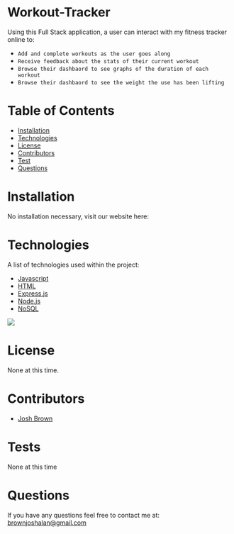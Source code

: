 # Workout-Tracker

Using this Full Stack application, a user can interact with my fitness tracker online to:

- `Add and complete workouts as the user goes along`
- `Receive feedback about the stats of their current workout`
- `Browse their dashbaord to see graphs of the duration of each workout`
- `Browse their dashbaord to see the weight the use has been lifting`

# Table of Contents

- [Installation](#installation)
- [Technologies](#technologies)
- [License](#license)
- [Contributors](#contributors)
- [Test](#tests)
- [Questions](#questions)

# Installation

No installation necessary, visit our website here:

# Technologies

A list of technologies used within the project:

- [Javascript](https://www.javascript.com/)
- [HTML](https://html.com/)
- [Express.js](https://expressjs.com/)
- [Node.js](https://nodejs.org/en/)
- [NoSQL](https://www.mongodb.com/nosql-explained)

<img src = https://j.gifs.com/k25v2J.gif>

# License

None at this time.

# Contributors

- [Josh Brown](https://github.com/Brownies-SE)

# Tests

None at this time

# Questions

If you have any questions feel free to contact me at: brownjoshalan@gmail.com
